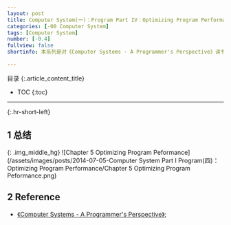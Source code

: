 ```yaml
---
layout: post
title: Computer System(一)：Program Part IV：Optimizing Program Performance
categories: [-00 Computer System]
tags: [Computer System]
number: [-0.4]
fullview: false
shortinfo: 本系列是对《Computer Systems - A Programmer's Perspective》读书总结，作为计算机科学其他课程的基础。本文是第5篇笔记《Optimizing Program Performance》。

---
```

目录
{:.article_content_title}


* TOC
{:toc}

---
{:.hr-short-left}


## 1 总结 ##

{: .img_middle_hg}
![Chapter 5 Optimizing Program Peformance](/assets/images/posts/2014-07-05-Computer System Part I Program(四)：Optimizing Program Performance/Chapter 5 Optimizing Program Peformance.png)

## 2 Reference ##

- [《Computer Systems - A Programmer's Perspective》](https://www.amazon.com/Computer-Systems-Programmers-Perspective-2nd/dp/0136108040);





